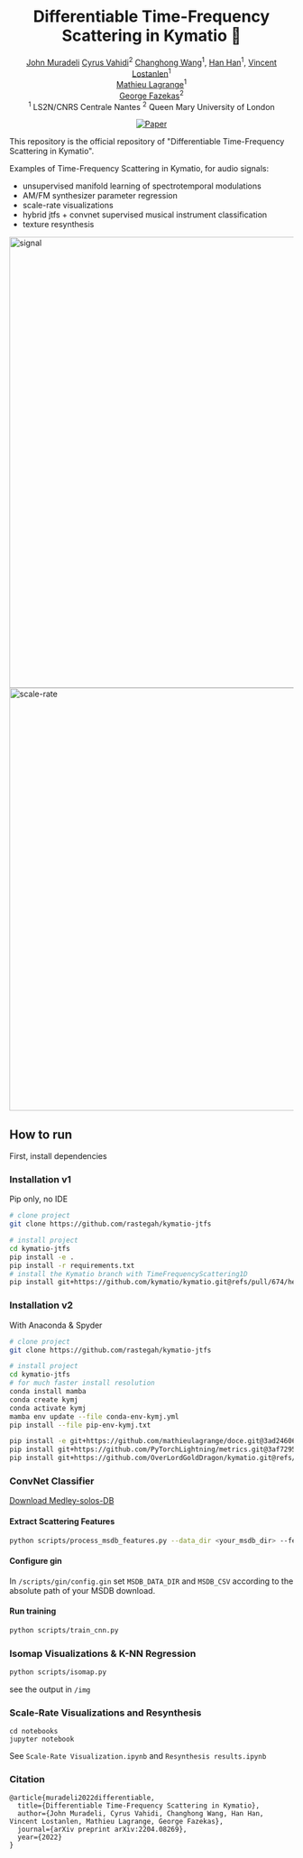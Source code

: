  <div align="center">    
  
# Differentiable Time-Frequency Scattering in Kymatio 🌊
 [John Muradeli](github.com/overlordgolddragon)
[Cyrus Vahidi](cyrusvahidi.com)<sup>2</sup>
[Changhong Wang](https://changhongw.github.io/)<sup>1</sup>,
[Han Han]()<sup>1</sup>,
[Vincent Lostanlen](lostanlen.com)<sup>1</sup> <br>
[Mathieu Lagrange]()<sup>1</sup> <br>
[George Fazekas]()<sup>2</sup> <br>
<sup>1</sup> LS2N/CNRS Centrale Nantes <sup>2</sup>  Queen Mary University of London 

  [![Paper](http://img.shields.io/badge/paper-arxiv.2204.08269-B31B1B.svg)](https://arxiv.org/abs/2204.08269)
  <!--
  ARXIV   
  [![Paper](http://img.shields.io/badge/arxiv-math.co:1480.1111-B31B1B.svg)](https://www.nature.com/articles/nature14539)
  -->

  <!--  
  Conference   
  -->   
  </div>
   
This repository is the official repository of "Differentiable Time-Frequency Scattering in Kymatio".

Examples of Time-Frequency Scattering in Kymatio, for audio signals:

* unsupervised manifold learning of spectrotemporal modulations
* AM/FM synthesizer parameter regression
* scale-rate visualizations
* hybrid jtfs + convnet supervised musical instrument classification
* texture resynthesis 

<img src="https://user-images.githubusercontent.com/16495490/163857080-9ae52cad-9202-4fb8-a1f5-a7d008f19073.png" alt="signal" width="800">
<img src="https://user-images.githubusercontent.com/16495490/163851994-b35772b0-5f73-4eef-8417-26ad02bbb65c.png" alt="scale-rate" width="750">


## How to run   

First, install dependencies

### Installation v1

Pip only, no IDE

```bash
# clone project   
git clone https://github.com/rastegah/kymatio-jtfs

# install project   
cd kymatio-jtfs
pip install -e .
pip install -r requirements.txt
# install the Kymatio branch with TimeFrequencyScattering1D
pip install git+https://github.com/kymatio/kymatio.git@refs/pull/674/head
 ```   

### Installation v2

With Anaconda & Spyder

```bash
# clone project   
git clone https://github.com/rastegah/kymatio-jtfs

# install project
cd kymatio-jtfs
# for much faster install resolution
conda install mamba
conda create kymj
conda activate kymj
mamba env update --file conda-env-kymj.yml
pip install --file pip-env-kymj.txt

pip install -e git+https://github.com/mathieulagrange/doce.git@3ad246067c6a8ac829899e7e888f4debbad80629#egg=doce
pip install git+https://github.com/PyTorchLightning/metrics.git@3af729508289d3babf0e166d9e8405cb2b0758a2
pip install git+https://github.com/OverLordGoldDragon/kymatio.git@refs/pull/16/head
```

### ConvNet Classifier

[Download Medley-solos-DB](https://zenodo.org/record/3464194)

#### Extract Scattering Features
``` bash
python scripts/process_msdb_features.py --data_dir <your_msdb_dir> --feature <feature_to_extract>
```

#### Configure gin
In `/scripts/gin/config.gin` set `MSDB_DATA_DIR` and `MSDB_CSV` according to the absolute path of your MSDB download.

#### Run training

``` bash
python scripts/train_cnn.py
```

### Isomap Visualizations & K-NN Regression
``` bash
python scripts/isomap.py
```
see the output in `/img`

### Scale-Rate Visualizations and Resynthesis
```
cd notebooks
jupyter notebook
```
See `Scale-Rate Visualization.ipynb` and `Resynthesis results.ipynb`

### Citation   
```
@article{muradeli2022differentiable,
  title={Differentiable Time-Frequency Scattering in Kymatio},
  author={John Muradeli, Cyrus Vahidi, Changhong Wang, Han Han, Vincent Lostanlen, Mathieu Lagrange, George Fazekas},
  journal={arXiv preprint arXiv:2204.08269},
  year={2022}
}
```   

